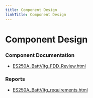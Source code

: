 ```yaml
---
title: Component Design
linkTitle: Component Design
---
```


# Component Design
### Component Documentation

- [ES250A_BattVltg_FDD_Review.html](Doc/ES250A_BattVltg_FDD_Review.html)

### Reports

- [ES250A_BattVltg_requirements.html](Reports/ES250A_BattVltg_requirements.html)


